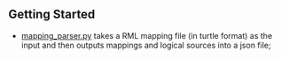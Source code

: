 ## Getting Started
* [mapping_parser.py](https://github.com/LiUSemWeb/OBG-gen/blob/main/mapping_parser/mapping_parser.py) takes a RML mapping file (in turtle format) as the input and then outputs mappings and logical sources into a json file;

